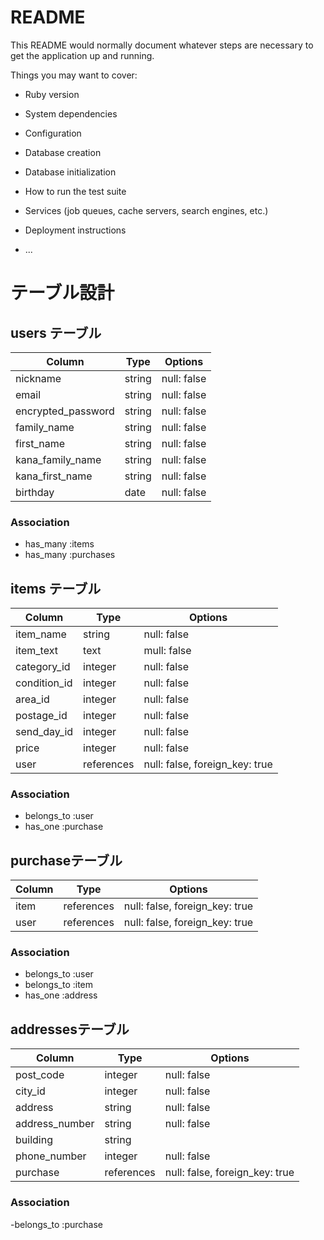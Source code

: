 # README

This README would normally document whatever steps are necessary to get the
application up and running.

Things you may want to cover:

* Ruby version

* System dependencies

* Configuration

* Database creation

* Database initialization

* How to run the test suite

* Services (job queues, cache servers, search engines, etc.)

* Deployment instructions

* ...

# テーブル設計

## users テーブル

| Column             | Type   | Options     |
| ------------------ | ------ | ----------- |
| nickname           | string | null: false |
| email              | string | null: false |
| encrypted_password | string | null: false |
| family_name        | string | null: false |
| first_name         | string | null: false |
| kana_family_name   | string | null: false |
| kana_first_name    | string | null: false |
| birthday           | date   | null: false |

### Association

- has_many :items
- has_many :purchases

## items テーブル
| Column             | Type       | Options                        |
| ------------------ | ------     | -----------                    |
| item_name          | string     | null: false                    |
| item_text          | text       | mull: false                    |
| category_id        | integer    | null: false                    |
| condition_id       | integer    | null: false                    |
| area_id            | integer    | null: false                    |
| postage_id         | integer    | null: false                    |
| send_day_id        | integer    | null: false                    |
| price              | integer    | null: false                    |
| user               | references | null: false, foreign_key: true |

### Association

- belongs_to :user
- has_one :purchase

## purchaseテーブル
| Column             | Type       | Options                        |
| ------------------ | -----------| -----------                    |
| item               | references | null: false, foreign_key: true |
| user               | references | null: false, foreign_key: true |

### Association

- belongs_to :user
- belongs_to :item
- has_one    :address

## addressesテーブル
| Column             | Type       | Options                        |
| ------------------ | -----------| -----------                    |
| post_code          | integer    | null: false                    |
| city_id            | integer    | null: false                    |
| address            | string     | null: false                    |
| address_number     | string     | null: false                    |
| building           | string     |                                |
| phone_number       | integer    | null: false                    |
| purchase           | references | null: false, foreign_key: true |

### Association

-belongs_to :purchase